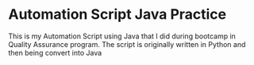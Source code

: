 # Automation Script Java Practice

This is my Automation Script using Java that I did during bootcamp in Quality Assurance program. The script is originally written in Python and then being convert into Java
